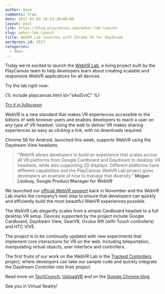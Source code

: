 ```yaml
---
author: dave
comments: true
date: 2017-02-09 18:23:28+00:00
layout: post
link: https://blog.playcanvas.com/webvr-lab-launch/
slug: webvr-lab-launch
title: WebVR Lab launches with Chrome 56 for Daydream
wordpress_id: 2517
categories:
  - News
---
```


Today we're excited to launch the [WebVR Lab](http://webvr.playcanvas.com), a living project built by the PlayCanvas team to help developers learn about creating scalable and responsive WebVR applications for all devices.

Try the lab right now:

{% include playcanvas.html id="sAsiDvtC" %}

_[Try it in fullscreen](https://playcanv.as/p/sAsiDvtC/)_

WebVR is a new standard that makes VR experiences accessible to the billions of web browser users and enables developers to reach a user on any type of VR headset. Using the web to deliver VR makes sharing experiences as easy as clicking a link, with no downloads required.

Chrome 56 for Android, launched this week, supports WebVR using the Daydream View headsets.

> “WebVR allows developers to build an experience that scales across all VR platforms from Google Cardboard and Daydream to desktop VR headsets, while also supporting 2D displays. Different platforms have different capabilities and the PlayCanvas WebVR Lab project gives developers an example of how to manage that diversity.”
> **Megan Lindsay, Google Product Manager for WebVR**

We launched our [official WebVR support](https://blog.playcanvas.com/webvr-support-in-playcanvas/) back in November and the WebVR Lab marks the company’s next step to ensure that developers can quickly and efficiently build the most beautiful WebVR experiences possible.

The WebVR Lab elegantly scales from a simple Cardboard headset to a full desktop VR setup. Devices supported by the project include Google Cardboard, Daydream View, GearVR, Oculus Rift (with Touch controllers) and HTC VIVE.

The project is to be continually updated with new experiments that implement core interactions for VR on the web. Including teleportation, manipulating virtual objects, user interface and controllers.

The first fruits of our work on the WebVR Lab is the [Tracked Controllers](https://playcanvas.com/project/457917/overview) project, where developers can take our sample code and quickly integrate the Daydream Controller into their project.

Read more on [TechCrunch](https://techcrunch.com/2017/02/09/google-officially-brings-webvr-to-chrome/), [UploadVR](http://uploadvr.com/google-brings-stable-webvr-support-chrome-daydream/) and on the [Google Chrome blog](https://blog.google/products/chrome/experience-virtual-reality-web-chrome/).

See you in Virtual Reality!

